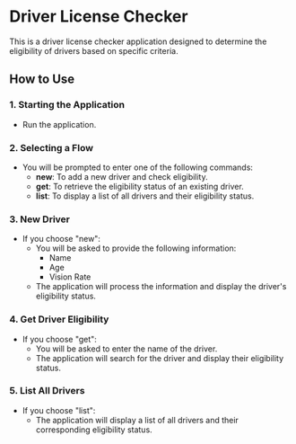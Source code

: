 # Driver License Checker

This is a driver license checker application designed to determine the eligibility of drivers based on specific criteria.

## How to Use

### 1. **Starting the Application**
* Run the application.

### 2. **Selecting a Flow**
* You will be prompted to enter one of the following commands:
  * **new**: To add a new driver and check eligibility.
  * **get**: To retrieve the eligibility status of an existing driver.
  * **list**: To display a list of all drivers and their eligibility status.

### 3. **New Driver**
* If you choose "new":
  * You will be asked to provide the following information:
    * Name
    * Age
    * Vision Rate
  * The application will process the information and display the driver's eligibility status.

### 4. **Get Driver Eligibility**
* If you choose "get":
  * You will be asked to enter the name of the driver.
  * The application will search for the driver and display their eligibility status.

### 5. **List All Drivers**
* If you choose "list":
  * The application will display a list of all drivers and their corresponding eligibility status. 

